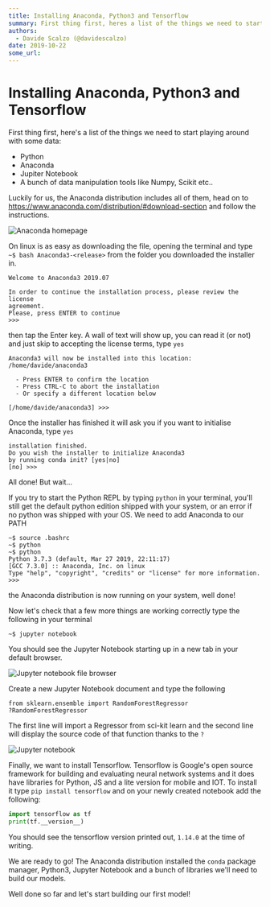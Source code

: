 ```yaml
---
title: Installing Anaconda, Python3 and Tensorflow
summary: First thing first, heres a list of the things we need to start playing around with some data- - Python - Anaconda - Jupiter Notebook - A bunch of data manipulation tools like Numpy, Scikit etc.. Luckily for us, the Anaconda distribution includes all of them, head on to https-//www.anaconda.com/distribution/-download-section and follow the instructions. Anaconda homepage On linux is as easy as downloading the file, opening the terminal and type ~$ bash Anaconda3- from the folder you downloaded th
authors:
  - Davide Scalzo (@davidescalzo)
date: 2019-10-22
some_url: 
---
```


# Installing Anaconda, Python3 and Tensorflow

First thing first, here's a list of the things we need to start playing around with some data:
- Python
- Anaconda
- Jupiter Notebook
- A bunch of data manipulation tools like Numpy, Scikit etc..

Luckily for us, the Anaconda distribution includes all of them, head on to https://www.anaconda.com/distribution/#download-section and follow the instructions.

![Anaconda homepage](https://api.kauri.io:443/ipfs/QmWhCsbMdjfn12ZpvmnWG7RnR4fxoDdwo4LTCrgQMjKK6M)

On linux is as easy as downloading the file, opening the terminal and type `~$ bash Anaconda3-<release>` from the folder you downloaded the installer in.

```
Welcome to Anaconda3 2019.07

In order to continue the installation process, please review the license
agreement.
Please, press ENTER to continue
>>> 
```

then tap the Enter key. A wall of text will show up, you can read it (or not) and just skip to accepting the license terms, type `yes`

```
Anaconda3 will now be installed into this location:
/home/davide/anaconda3

  - Press ENTER to confirm the location
  - Press CTRL-C to abort the installation
  - Or specify a different location below

[/home/davide/anaconda3] >>> 
```

Once the installer has finished it will ask you if you want to initialise Anaconda, type `yes`
```
installation finished.
Do you wish the installer to initialize Anaconda3
by running conda init? [yes|no]
[no] >>> 
```

All done! But wait...

If you try to start the Python REPL by typing `python` in your terminal, you'll still get the default python edition shipped with your system, or an error if no python was shipped with your OS. We need to add Anaconda to our PATH

```
~$ source .bashrc
~$ python
~$ python
Python 3.7.3 (default, Mar 27 2019, 22:11:17) 
[GCC 7.3.0] :: Anaconda, Inc. on linux
Type "help", "copyright", "credits" or "license" for more information.
>>> 
```
the Anaconda distribution is now running on your system, well done!

Now let's check that a few more things are working correctly type the following in your terminal
```
~$ jupyter notebook
```

You should see the Jupyter Notebook starting up in a new tab in your default browser.

![Jupyter notebook file browser](https://api.kauri.io:443/ipfs/QmYKoL55dk3MbPxmmgJddirEkhsJRQV5mZ5nXv8ZdMvnob)

Create a new Jupyter Notebook document and type the following

```
from sklearn.ensemble import RandomForestRegressor
?RandomForestRegressor
```

The first line will import a Regressor from sci-kit learn and the second line will display the source code of that function thanks to the `?`

![Jupyter notebook](https://api.kauri.io:443/ipfs/Qmf58ig45auRigrBQA6ykZDcX1Rbh8uxT6LXHo5e28oG9k)


Finally, we want to install Tensorflow. Tensorflow is Google's open source framework for building and evaluating neural network systems and it does have libraries for Python, JS and a lite version for mobile and IOT. To install it type `pip install tensorflow` and on your newly created notebook add the following:

```python
import tensorflow as tf
print(tf.__version__)
```

You should see the tensorflow version printed out, `1.14.0` at the time of writing.

We are ready to go! The Anaconda distribution installed the `conda` package manager, Python3, Jupyter Notebook and a bunch of libraries we'll need to build our models.

Well done so far and let's start building our first model!



